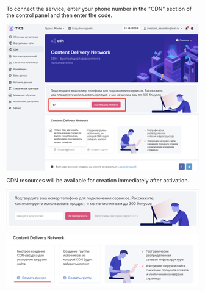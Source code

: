 To connect the service, enter your phone number in the "CDN" section of the control panel and then enter the code.

![](./assets/1600946585882-1600946585882-png)

CDN resources will be available for creation immediately after activation.

![](./assets/1600946566151-1600946566151-png)

![](./assets/1600946596787-1600946596787-png)

